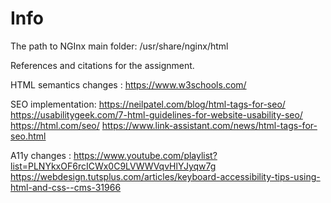 # Info

The path to NGInx main folder:
/usr/share/nginx/html

References and citations for the assignment.

HTML semantics changes : 
https://www.w3schools.com/

SEO implementation:
https://neilpatel.com/blog/html-tags-for-seo/
https://usabilitygeek.com/7-html-guidelines-for-website-usability-seo/
https://html.com/seo/
https://www.link-assistant.com/news/html-tags-for-seo.html

A11y changes : 
https://www.youtube.com/playlist?list=PLNYkxOF6rcICWx0C9LVWWVqvHlYJyqw7g
https://webdesign.tutsplus.com/articles/keyboard-accessibility-tips-using-html-and-css--cms-31966


